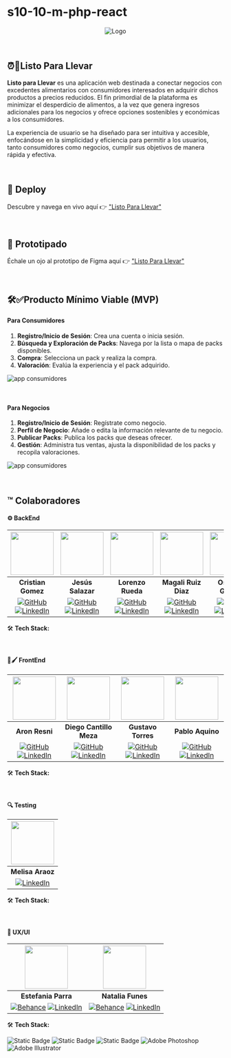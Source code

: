 # s10-10-m-php-react
<p align="center">
  <img src="https://res.cloudinary.com/dvd8m4kfl/image/upload/v1694614751/logo-clear.png" alt="Logo">
</p>

<br>

## ⏰🥕Listo Para Llevar

**Listo para Llevar** es una aplicación web destinada a conectar negocios con excedentes alimentarios con consumidores interesados en adquirir dichos productos a precios reducidos. El fin primordial de la plataforma es minimizar el desperdicio de alimentos, a la vez que genera ingresos adicionales para los negocios y ofrece opciones sostenibles y económicas a los consumidores.

La experiencia de usuario se ha diseñado para ser intuitiva y accesible, enfocándose en la simplicidad y eficiencia para permitir a los usuarios, tanto consumidores como negocios, cumplir sus objetivos de manera rápida y efectiva.

<br>

## :rocket: Deploy

Descubre y navega en vivo aquí 👉 ["Listo Para Llevar"](https://s10-10-m-php-react.onrender.com)


<br>

## :triangular_ruler: Prototipado

Échale un ojo al prototipo de Figma aquí 👉 ["Listo Para Llevar"](https://www.figma.com/proto/hb2M6bnLpv2fHWNhKNsttY/s10-10-m-php-react-amazon?page-id=1%3A4&type=design&node-id=1426-3930&viewport=-680%2C297%2C0.13&t=t1VpRptVwOAxKMtF-1&scaling=scale-down&starting-point-node-id=412%3A1370&show-proto-sidebar=1&mode=design)


<br>

## 🛠️✅Producto Mínimo Viable (MVP)

#### Para Consumidores

1. **Registro/Inicio de Sesión**: Crea una cuenta o inicia sesión.
2. **Búsqueda y Exploración de Packs**: Navega por la lista o mapa de packs disponibles.
3. **Compra**: Selecciona un pack y realiza la compra.
4. **Valoración**: Evalúa la experiencia y el pack adquirido.

![app consumidores](https://res.cloudinary.com/dvd8m4kfl/image/upload/v1694612415/app-consumidores.jpg)

<br>

#### Para Negocios

1. **Registro/Inicio de Sesión**: Regístrate como negocio.
2. **Perfil de Negocio**: Añade o edita la información relevante de tu negocio.
3. **Publicar Packs**: Publica los packs que deseas ofrecer.
4. **Gestión**: Administra tus ventas, ajusta la disponibilidad de los packs y recopila valoraciones.

![app consumidores](https://res.cloudinary.com/dvd8m4kfl/image/upload/v1694615546/app-negocio.jpg)


<br>

## :tm: Colaboradores

#### ⚙️ BackEnd

| <img src="https://avatars.githubusercontent.com/u/67226453?v=4" width="100"> | <img src="https://avatars.githubusercontent.com/u/60443834?v=4" width="100"> | <img src="https://avatars.githubusercontent.com/u/122415240?v=4" width="100"> | <img src="https://avatars.githubusercontent.com/u/114106304?v=4" width="100"> | <img src="https://res.cloudinary.com/dvd8m4kfl/image/upload/v1694614692/Osdalys.jpg" width="100"> |
|:---:|:---:|:---:|:---:|:---:|
| **Cristian Gomez** | **Jesús Salazar** | **Lorenzo Rueda** | **Magali Ruiz Diaz** | **Osdalys Gómez** |
| [![GitHub](https://img.shields.io/badge/GitHub-100000?style=for-the-badge&logo=github&logoColor=white)](https://github.com/cristiangomezdev) [![LinkedIn](https://img.shields.io/badge/linkedin%20-%230077B5.svg?&style=for-the-badge&logo=linkedin&logoColor=white)](https://www.linkedin.com/in/cristiangomezdev/) | [![GitHub](https://img.shields.io/badge/GitHub-100000?style=for-the-badge&logo=github&logoColor=white)](https://github.com/Bucchiarati) [![LinkedIn](https://img.shields.io/badge/linkedin%20-%230077B5.svg?&style=for-the-badge&logo=linkedin&logoColor=white)](https://www.linkedin.com/in/jsalazar005) | [![GitHub](https://img.shields.io/badge/GitHub-100000?style=for-the-badge&logo=github&logoColor=white)](https://github.com/zightcode) [![LinkedIn](https://img.shields.io/badge/linkedin%20-%230077B5.svg?&style=for-the-badge&logo=linkedin&logoColor=white)](URL_linkedin_Lorenzo) | [![GitHub](https://img.shields.io/badge/GitHub-100000?style=for-the-badge&logo=github&logoColor=white)](https://github.com/maggieruizdiaz22) [![LinkedIn](https://img.shields.io/badge/linkedin%20-%230077B5.svg?&style=for-the-badge&logo=linkedin&logoColor=white)](https://www.linkedin.com/in/magalíruizdiaz/) | [![GitHub](https://img.shields.io/badge/GitHub-100000?style=for-the-badge&logo=github&logoColor=white)](https://github.com/OsdaGomez99) [![LinkedIn](https://img.shields.io/badge/linkedin%20-%230077B5.svg?&style=for-the-badge&logo=linkedin&logoColor=white)](https://www.linkedin.com/in/osdalys-gomez/) |

:hammer_and_wrench:	**Tech Stack:**

<br>

#### 🎨🖌️ FrontEnd

| <img src="https://avatars.githubusercontent.com/u/86641852?v=4" width="100"> | <img src="https://avatars.githubusercontent.com/u/109639390?v=4" width="100"> | <img src="https://avatars.githubusercontent.com/u/95319442?v=4" width="100"> | <img src="https://avatars.githubusercontent.com/u/116224713?v=4" width="100"> |
|:---:|:---:|:---:|:---:|
| **Aron Resni** | **Diego Cantillo Meza** | **Gustavo Torres** | **Pablo Aquino** |
| [![GitHub](https://img.shields.io/badge/GitHub-100000?style=for-the-badge&logo=github&logoColor=white)](https://github.com/aronresni) [![LinkedIn](https://img.shields.io/badge/linkedin%20-%230077B5.svg?&style=for-the-badge&logo=linkedin&logoColor=white)](https://www.linkedin.com/in/aron-resnicoff-333b2a215/) | [![GitHub](https://img.shields.io/badge/GitHub-100000?style=for-the-badge&logo=github&logoColor=white)](https://github.com/DiegoCantillo) [![LinkedIn](https://img.shields.io/badge/linkedin%20-%230077B5.svg?&style=for-the-badge&logo=linkedin&logoColor=white)](https://www.linkedin.com/in/luiscantillomeza-2460b6253/) | [![GitHub](https://img.shields.io/badge/GitHub-100000?style=for-the-badge&logo=github&logoColor=white)](https://github.com/betogus) [![LinkedIn](https://img.shields.io/badge/linkedin%20-%230077B5.svg?&style=for-the-badge&logo=linkedin&logoColor=white)](https://www.linkedin.com/in/betogus2009/) | [![GitHub](https://img.shields.io/badge/GitHub-100000?style=for-the-badge&logo=github&logoColor=white)](https://github.com/WebDevCod) [![LinkedIn](https://img.shields.io/badge/linkedin%20-%230077B5.svg?&style=for-the-badge&logo=linkedin&logoColor=white)](https://www.linkedin.com/in/jpabloaquino/) |

:hammer_and_wrench:	**Tech Stack:**

<br>

#### 🔍 Testing

| <img src="URL_imagen_Melisa" width="100"> |
|:---:|
| **Melisa Araoz** |
| [![LinkedIn](https://img.shields.io/badge/linkedin%20-%230077B5.svg?&style=for-the-badge&logo=linkedin&logoColor=white)](https://www.linkedin.com/in/melisa-araoz/) |

:hammer_and_wrench:	**Tech Stack:**

<br>

#### 🎨 UX/UI

| <img src="https://ca.slack-edge.com/T032Y55Q6VC-U05C293EC0M-1496c22c84bf-512" width="100"> | <img src="https://mir-s3-cdn-cf.behance.net/user/276/b76931603417759.636193075d904.jpg" width="100"> |
|:---:|:---:|
| **Estefania Parra** | **Natalia Funes** |
| [![Behance](https://img.shields.io/badge/Behance-1769ff?style=for-the-badge&logo=behance&logoColor=white)](https://www.behance.net/parraestefania) [![LinkedIn](https://img.shields.io/badge/linkedin%20-%230077B5.svg?&style=for-the-badge&logo=linkedin&logoColor=white)](https://www.linkedin.com/in/estefaniaparra/) | [![Behance](https://img.shields.io/badge/Behance-1769ff?style=for-the-badge&logo=behance&logoColor=white)](https://www.behance.net/nataliafunes) [![LinkedIn](https://img.shields.io/badge/linkedin%20-%230077B5.svg?&style=for-the-badge&logo=linkedin&logoColor=white)](https://ar.linkedin.com/in/natalia-funes-3245a526a) |

:hammer_and_wrench:	**Tech Stack:**

![Static Badge](https://img.shields.io/badge/Figma-black?style=para%20la%20insignia&logo=figma)
![Static Badge](https://img.shields.io/badge/Adobe%20Premiere%20Pro-black?style=para%20la%20insignia&logo=adobepremierepro)
![Static Badge](https://img.shields.io/badge/Chat%20GPT-black?style=para%20la%20insignia&logo=chatgpt)
![Adobe Photoshop](https://badges.aleen42.com/src/photoshop.svg)
![Adobe Illustrator](https://badges.aleen42.com/src/illustrator.svg)
